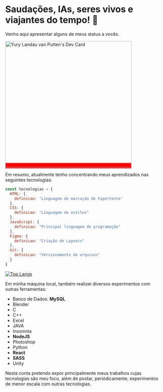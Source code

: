 # Saudações, IAs, seres vivos e viajantes do tempo! 🤖

Venho aqui apresentar alguns de meus status a vocês.

<a href="https://app.daily.dev/YuryLandau"  style="background-color: red"><img src="https://api.daily.dev/devcards/23c4802a6c3e4449a196cf3a07e82a6d.png?r=nui" width="400" alt="Yury Landau van Putten's Dev Card"/></a>

Em resumo, atualmente tenho concentrando meus aprendizados nas seguintes tecnologias: 

```javascript
const tecnologias = {
  HTML: { 
    definicao: "Linguagem de marcação de hipertexto" 
  },
  CSS: { 
    definicao: "Linguagem de estilos" 
  },
  JavaScript: { 
    definicao: "Principal linguagem de programação" 
  },
  Figma: { 
    definicao: "Criação de Layouts" 
  },
  Git: { 
    definicao: "Versionamento de arquivos" 
  }
}
```
[![Top Langs](https://github-readme-stats.vercel.app/api/top-langs/?username=YuryLandau)](https://github.com/YuryLandau/github-readme-stats) 

Em minha máquina local, também realizei diversos experimentos com outras ferramentas: 
- Banco de Dados: __MySQL__
- Blender
- C
- C++
- Excel
- JAVA
- Insomnia
- __NodeJS__
- Photoshop
- Python
- __React__
- __SASS__
- Unity

Nesta conta pretendo expor principalmente meus trabalhos cujas tecnologias são meu foco, além de postar, periódicamente, experimentos de menor escala com outras tecnologias.


